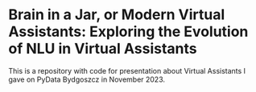 # Brain in a Jar, or Modern Virtual Assistants: Exploring the Evolution of NLU in Virtual Assistants

This is a repository with code for presentation about Virtual Assistants I gave on PyData Bydgoszcz in November 2023.
